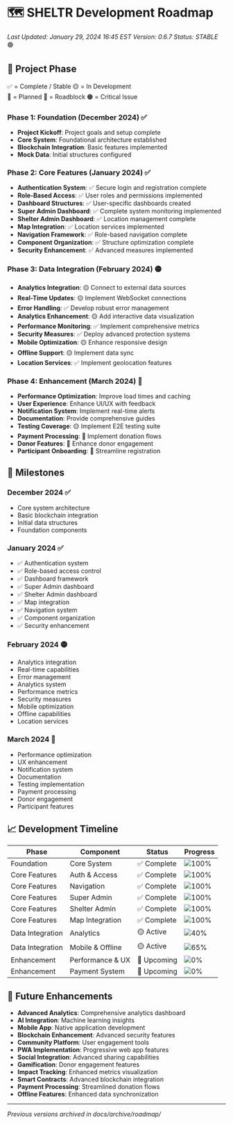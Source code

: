 # 🗺️ SHELTR Development Roadmap
*Last Updated: January 29, 2024 16:45 EST*
*Version: 0.6.7*
*Status: STABLE* 🟢

## 📜 Project Phase
✅ = Complete / Stable
🟡 = In Development    
🔵 = Planned 
🔴 = Roadblock
🟠 = Critical Issue

### Phase 1: Foundation (December 2024) ✅
- **Project Kickoff**: Project goals and setup complete
- **Core System**: Foundational architecture established
- **Blockchain Integration**: Basic features implemented
- **Mock Data**: Initial structures configured

### Phase 2: Core Features (January 2024) ✅
- **Authentication System**: ✅ Secure login and registration complete
- **Role-Based Access**: ✅ User roles and permissions implemented
- **Dashboard Structures**: ✅ User-specific dashboards created
- **Super Admin Dashboard**: ✅ Complete system monitoring implemented
- **Shelter Admin Dashboard**: ✅ Location management complete
- **Map Integration**: ✅ Location services implemented
- **Navigation Framework**: ✅ Role-based navigation complete
- **Component Organization**: ✅ Structure optimization complete
- **Security Enhancement**: ✅ Advanced measures implemented

### Phase 3: Data Integration (February 2024) 🟡
- **Analytics Integration**: 🟡 Connect to external data sources
- **Real-Time Updates**: 🟡 Implement WebSocket connections
- **Error Handling**: ✅ Develop robust error management
- **Analytics Enhancement**: 🟡 Add interactive data visualization
- **Performance Monitoring**: ✅ Implement comprehensive metrics
- **Security Measures**: ✅ Deploy advanced protection systems
- **Mobile Optimization**: 🟡 Enhance responsive design
- **Offline Support**: 🟡 Implement data sync
- **Location Services**: ✅ Implement geolocation features

### Phase 4: Enhancement (March 2024) 🔵
- **Performance Optimization**: Improve load times and caching
- **User Experience**: Enhance UI/UX with feedback
- **Notification System**: Implement real-time alerts
- **Documentation**: Provide comprehensive guides
- **Testing Coverage**: 🟡 Implement E2E testing suite
- **Payment Processing**: 🔵 Implement donation flows
- **Donor Features**: 🔵 Enhance donor engagement
- **Participant Onboarding**: 🔵 Streamline registration

## 🎯 Milestones

### December 2024 ✅
- Core system architecture
- Basic blockchain integration
- Initial data structures
- Foundation components

### January 2024 ✅
- ✅ Authentication system
- ✅ Role-based access control
- ✅ Dashboard framework
- ✅ Super Admin dashboard
- ✅ Shelter Admin dashboard
- ✅ Map integration
- ✅ Navigation system
- ✅ Component organization
- ✅ Security enhancement

### February 2024 🟡
- Analytics integration
- Real-time capabilities
- Error management
- Analytics system
- Performance metrics
- Security measures
- Mobile optimization
- Offline capabilities
- Location services

### March 2024 🔵
- Performance optimization
- UX enhancement
- Notification system
- Documentation
- Testing implementation
- Payment processing
- Donor engagement
- Participant features

## 📈 Development Timeline

| Phase | Component | Status | Progress |
|-------|-----------|--------|----------|
| Foundation | Core System | ✅ Complete | ![100%](https://img.shields.io/badge/-100%25-success?style=flat-square) |
| Core Features | Auth & Access | ✅ Complete | ![100%](https://img.shields.io/badge/-100%25-success?style=flat-square) |
| Core Features | Navigation | ✅ Complete | ![100%](https://img.shields.io/badge/-100%25-success?style=flat-square) |
| Core Features | Super Admin | ✅ Complete | ![100%](https://img.shields.io/badge/-100%25-success?style=flat-square) |
| Core Features | Shelter Admin | ✅ Complete | ![100%](https://img.shields.io/badge/-100%25-success?style=flat-square) |
| Core Features | Map Integration | ✅ Complete | ![100%](https://img.shields.io/badge/-100%25-success?style=flat-square) |
| Data Integration | Analytics | 🟡 Active | ![40%](https://img.shields.io/badge/-40%25-yellow?style=flat-square) |
| Data Integration | Mobile & Offline | 🟡 Active | ![65%](https://img.shields.io/badge/-65%25-yellow?style=flat-square) |
| Enhancement | Performance & UX | 🔵 Upcoming | ![0%](https://img.shields.io/badge/-0%25-lightgrey?style=flat-square) |
| Enhancement | Payment System | 🔵 Upcoming | ![0%](https://img.shields.io/badge/-0%25-lightgrey?style=flat-square) |

## 🌟 Future Enhancements
- **Advanced Analytics**: Comprehensive analytics dashboard
- **AI Integration**: Machine learning insights
- **Mobile App**: Native application development
- **Blockchain Enhancement**: Advanced security features
- **Community Platform**: User engagement tools
- **PWA Implementation**: Progressive web app features
- **Social Integration**: Advanced sharing capabilities
- **Gamification**: Donor engagement features
- **Impact Tracking**: Enhanced metrics visualization
- **Smart Contracts**: Advanced blockchain integration
- **Payment Processing**: Streamlined donation flows
- **Offline Features**: Enhanced data synchronization

---
*Previous versions archived in docs/archive/roadmap/*
